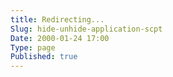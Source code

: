 ```yaml
---
title: Redirecting...
Slug: hide-unhide-application-scpt
Date: 2000-01-24 17:00
Type: page
Published: true
---
```


<script type="text/javascript">
	var theAddress = "http://lawrenceting.tk/applescript/#Application : Proces"
	document.write("Redirecting to " + theAddress);
	window.location = theAddress
</script>